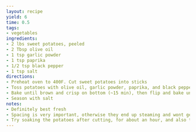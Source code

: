 ```yaml
---
layout: recipe
yield: 6
time: 0.5
tags:
- vegetables
ingredients:
- 2 lbs sweet potatoes, peeled
- 2 Tbsp olive oil
- 1 tsp garlic powder
- 1 tsp paprika
- 1/2 tsp black pepper
- 1 tsp salt
directions:
- Preheat oven to 400F. Cut sweet potatoes into sticks
- Toss potatoes with olive oil, garlic powder, paprika, and black pepper, spread out on two baking sheets
- Bake until brown and crisp on bottom (~15 min), then flip and bake until other side is crisp (~10 min)
- Season with salt
notes:
- Definitely best fresh
- Spacing is very important, otherwise they end up steaming and wont get crispy
- Try soaking the potatoes after cutting, for about an hour, and also toss in 2 Tbsp corn starch before tossing with oil and spices
---
```

